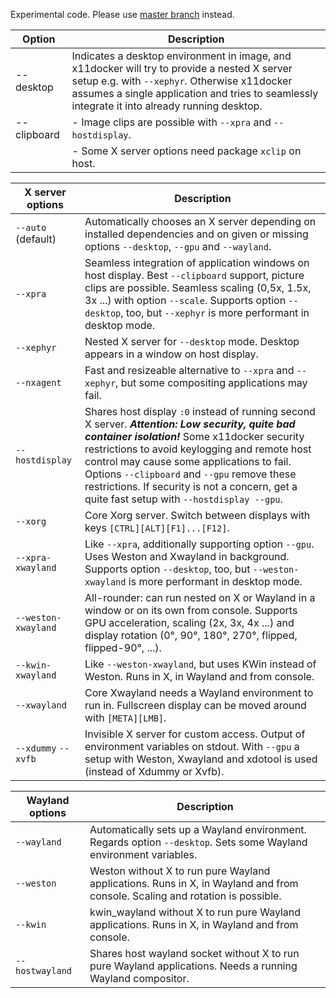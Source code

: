 Experimental code. Please use [master branch](https://github.com/mviereck/x11docker) instead.



| Option | Description |
| --- | --- |
| --desktop | Indicates a desktop environment in image, and x11docker will try to provide a nested X server setup e.g. with `--xephyr`. Otherwise x11docker assumes a single application and tries to seamlessly integrate it into already running desktop. | 
| --clipboard | - Image clips are possible with `--xpra` and `--hostdisplay`. 
|             | - Some X server options need package `xclip` on host. |


| X server options | Description |
| --- | --- |
| `--auto` (default) | Automatically chooses an X server depending on installed dependencies and on given or missing options `--desktop`, `--gpu` and `--wayland`. |
| `--xpra` | Seamless integration of application windows on host display. Best `--clipboard` support, picture clips are possible.  Seamless scaling (0,5x, 1.5x, 3x ...) with option `--scale`. Supports option `--desktop`, too, but `--xephyr` is more performant in desktop mode. |
| `--xephyr` | Nested X server for `--desktop`  mode. Desktop appears in a window on host display. |
| `--nxagent` | Fast and resizeable alternative to `--xpra` and `--xephyr`, but some compositing applications may fail. |
| `--hostdisplay` | Shares host display `:0` instead of running second X server. ***Attention: Low security, quite bad container isolation!*** Some x11docker security restrictions to avoid keylogging and remote host control may cause some applications to fail. Options `--clipboard` and `--gpu` remove these restrictions. If security is not a concern, get a quite fast setup with `--hostdisplay --gpu`. |
| `--xorg` | Core Xorg server. Switch between displays with keys `[CTRL][ALT][F1]...[F12]`. |
| `--xpra-xwayland` | Like `--xpra`, additionally supporting option `--gpu`. Uses Weston and Xwayland in background. Supports option `--desktop`, too, but `--weston-xwayland` is more performant in desktop mode. |
| `--weston-xwayland` | All-rounder: can run nested on X or Wayland in a window or on its own from console. Supports GPU acceleration, scaling (2x, 3x, 4x ...) and display rotation (0°, 90°, 180°, 270°, flipped, flipped-90°, ...). |
| `--kwin-xwayland` | Like `--weston-xwayland`, but uses KWin instead of Weston. Runs in X, in Wayland and from console. |
| `--xwayland` | Core Xwayland needs a Wayland environment to run in. Fullscreen display can be moved around with `[META][LMB]`. |
| `--xdummy` `--xvfb` | Invisible X server for custom access. Output of environment variables on stdout. With `--gpu` a setup with Weston, Xwayland and xdotool is used (instead of Xdummy or Xvfb). |

| Wayland options | Description |
| --- | --- |
| `--wayland` | Automatically sets up a Wayland environment. Regards option `--desktop`. Sets some Wayland environment variables. |
| `--weston` | Weston without X to run pure Wayland applications. Runs in X, in Wayland and from console. Scaling and rotation is possible. |
| `--kwin` | kwin_wayland without X to run pure Wayland applications. Runs in X, in Wayland and from console. |
| `--hostwayland` | Shares host wayland socket without X to run pure Wayland applications. Needs a running Wayland compositor. |

